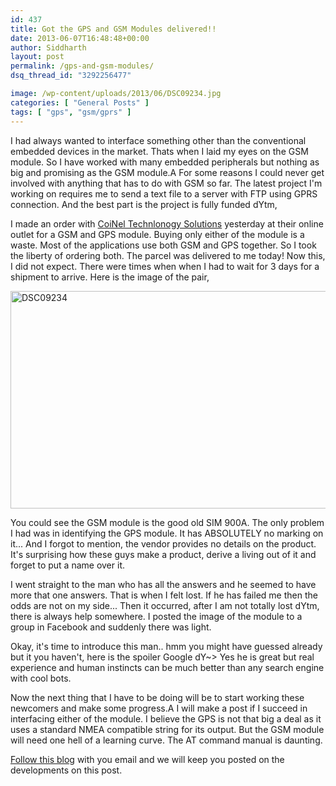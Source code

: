```yaml
---
id: 437
title: Got the GPS and GSM Modules delivered!!
date: 2013-06-07T16:48:48+00:00
author: Siddharth
layout: post
permalink: /gps-and-gsm-modules/
dsq_thread_id: "3292256477"

image: /wp-content/uploads/2013/06/DSC09234.jpg
categories: [ "General Posts" ]
tags: [ "gps", "gsm/gprs" ]
---
```


I had always wanted to interface something other than the conventional embedded devices in the market. Thats when I laid my eyes on the GSM module. So I have worked with many embedded peripherals but nothing as big and promising as the GSM module.A  For some reasons I could never get involved with anything that has to do with GSM so far. The latest project I'm working on requires me to send a text file to a server with FTP using GPRS connection. And the best part is the project is fully funded dYtm,

I made an order with <a title="CoiNel Tech" href="http://www.coineltech.com" target="_blank">CoiNel Technlonogy Solutions</a> yesterday at their online outlet for a GSM and GPS module. Buying only either of the module is a waste. Most of the applications use both GSM and GPS together. So I took the liberty of ordering both. The parcel was delivered to me today! Now this, I did not expect. There were times when when I had to wait for 3 days for a shipment to arrive. Here is the image of the pair,

[<img class="aligncenter size-large wp-image-438" alt="DSC09234" src="/images/posts/2013/06/DSC09234-1024x576.jpg" width="620" height="348" srcset="/images/posts/2013/06/DSC09234-1024x576.jpg 1024w, /images/posts/2013/06/DSC09234-300x169.jpg 300w" sizes="(max-width: 620px) 100vw, 620px" />](/images/posts/2013/06/DSC09234.jpg)

You could see the GSM module is the good old SIM 900A. The only problem I had was in identifying the GPS module. It has ABSOLUTELY no marking on it... And I forgot to mention, the vendor provides no details on the product. It's surprising how these guys make a product, derive a living out of it and forget to put a name over it.

I went straight to the man who has all the answers and he seemed to have more that one answers. That is when I felt lost. If he has failed me then the odds are not on my side... Then it occurred, after I am not totally lost dYtm, there is always help somewhere. I posted the image of the module to a group in Facebook and suddenly there was light.

Okay, it's time to introduce this man.. hmm you might have guessed already but it you haven't, here is the spoiler Google dY~> Yes he is great but real experience and human instincts can be much better than any search engine with cool bots.

Now the next thing that I have to be doing will be to start working these newcomers and make some progress.A  I will make a post if I succeed in interfacing either of the module. I believe the GPS is not that big a deal as it uses a standard NMEA compatible string for its output. But the GSM module will need one hell of a learning curve. The AT command manual is daunting.

<a href="http://embedjournal.com/subscribe/" target="_blank">Follow this blog</a> with you email and we will keep you posted on the developments on this post.